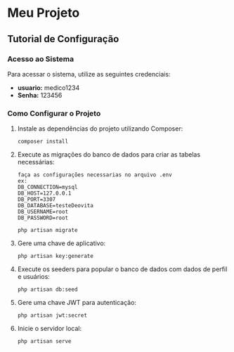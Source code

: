 # Meu Projeto

## Tutorial de Configuração

### Acesso ao Sistema

Para acessar o sistema, utilize as seguintes credenciais:

-   **usuario:** medico1234
-   **Senha:** 123456

### Como Configurar o Projeto

1. Instale as dependências do projeto utilizando Composer:

    ```
    composer install
    ```

2. Execute as migrações do banco de dados para criar as tabelas necessárias:

    ```
    faça as configurações necessarias no arquivo .env
    ex:
    DB_CONNECTION=mysql
    DB_HOST=127.0.0.1
    DB_PORT=3307
    DB_DATABASE=testeDeovita
    DB_USERNAME=root
    DB_PASSWORD=root
    
    php artisan migrate
    ```

3. Gere uma chave de aplicativo:
    ```
    php artisan key:generate
    ```
4. Execute os seeders para popular o banco de dados com dados de perfil e usuários:

    ```
    php artisan db:seed
    ```

5. Gere uma chave JWT para autenticação:
    ```
    php artisan jwt:secret
    ```
6. Inicie o servidor local:
    ```
    php artisan serve
    ```
